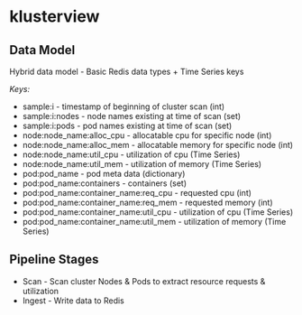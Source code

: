 # klusterview


## Data Model

Hybrid data model - Basic Redis data types + Time Series keys

_Keys:_
- sample:i - timestamp of beginning of cluster scan (int)
- sample:i:nodes -  node names existing at time of scan (set)
- sample:i:pods - pod names existing at time of scan (set)
- node:node_name:alloc_cpu - allocatable cpu for specific node (int)
- node:node_name:alloc_mem - allocatable memory for specific node (int)
- node:node_name:util_cpu  - utilization of cpu (Time Series)
- node:node_name:util_mem  - utilization of memory (Time Series)
- pod:pod_name             - pod meta data (dictionary)
- pod:pod_name:containers  - containers (set)
- pod:pod_name:container_name:req_cpu     - requested cpu (int)
- pod:pod_name:container_name:req_mem     - requested memory (int)
- pod:pod_name:container_name:util_cpu   - utilization of cpu (Time Series)
- pod:pod_name:container_name:util_mem    - utilization of memory (Time Series)


## Pipeline Stages

- Scan - Scan cluster Nodes & Pods to extract resource requests & utilization
- Ingest - Write data to Redis



